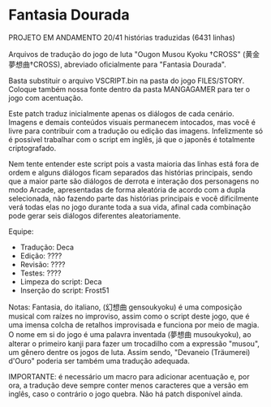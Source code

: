 # Fantasia Dourada

PROJETO EM ANDAMENTO 20/41 histórias traduzidas (6431 linhas)

Arquivos de tradução do jogo de luta "Ougon Musou Kyoku †CROSS" (黄金夢想曲†CROSS), abreviado oficialmente para "Fantasia Dourada".

Basta substituir o arquivo VSCRIPT.bin na pasta do jogo FILES/STORY. Coloque também nossa fonte dentro da pasta MANGAGAMER para ter o jogo com acentuação.

Este patch traduz inicialmente apenas os diálogos de cada cenário. Imagens e demais conteúdos visuais permanecem intocados, mas você é livre para contribuir com a tradução ou edição das imagens.
Infelizmente só é possível trabalhar com o script em inglês, já que o japonês é totalmente criptografado.

Nem tente entender este script pois a vasta maioria das linhas está fora de ordem e alguns diálogos ficam separados das histórias principais,
sendo que a maior parte são diálogos de derrota e interação dos personagens no modo Arcade, apresentadas de forma aleatória de acordo com a dupla selecionada, 
não fazendo parte das histórias principais e você dificilmente verá todas elas no jogo durante toda a sua vida, afinal cada combinação pode gerar seis diálogos diferentes aleatoriamente.

Equipe:
- Tradução: Deca
- Edição: ????
- Revisão: ????
- Testes: ????
- Limpeza do script: Deca
- Inserção do script: Frost51

Notas: 
Fantasia, do italiano, (幻想曲 gensoukyoku) é uma composição musical com raízes no improviso, assim como o script deste jogo, que é uma imensa colcha de retalhos improvisada e funciona por meio de magia.
O nome em si do jogo é uma palavra inventada (夢想曲 musoukyoku), ao alterar o primeiro kanji para fazer um trocadilho com a expressão "musou", um gênero dentre os jogos de luta. 
Assim sendo, "Devaneio (Träumerei) d'Ouro" poderia ser também uma tradução adequada.
 
IMPORTANTE: é necessário um macro para adicionar acentuação e, por ora, a tradução deve sempre conter menos caracteres que a versão em inglês, caso o contrário o jogo quebra. Não há patch disponível ainda.
